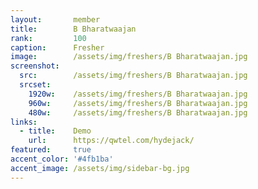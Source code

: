 ```yaml
---
layout:       member
title:        B Bharatwaajan
rank:         100
caption:      Fresher
image:        /assets/img/freshers/B Bharatwaajan.jpg
screenshot:
  src:        /assets/img/freshers/B Bharatwaajan.jpg
  srcset:
    1920w:    /assets/img/freshers/B Bharatwaajan.jpg
    960w:     /assets/img/freshers/B Bharatwaajan.jpg
    480w:     /assets/img/freshers/B Bharatwaajan.jpg
links:
  - title:    Demo
    url:      https://qwtel.com/hydejack/
featured:     true
accent_color: '#4fb1ba'
accent_image: /assets/img/sidebar-bg.jpg
---
```

